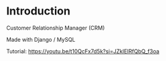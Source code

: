 # Introduction

Customer Relationship Manager (CRM)

Made with Django / MySQL

Tutorial: https://youtu.be/t10QcFx7d5k?si=JZklEIRfQbQ_f3oa
